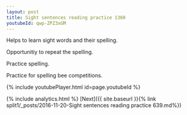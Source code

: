 ```yaml
---
layout: post
title: Sight sentences reading practice 1360
youtubeId: qwp-ZPZ3xGM
---
```

 
 
Helps to learn sight words and their spelling.

Opportunitiy to repeat the spelling. 

Practice spelling. 
 
Practice for spelling bee competitions. 
 
{% include youtubePlayer.html id=page.youtubeId %}
 
 
{% include analytics.html %} 
[Next]({{ site.baseurl }}{% link  split1/_posts/2016-11-20-Sight sentences reading practice 639.md%})
 
